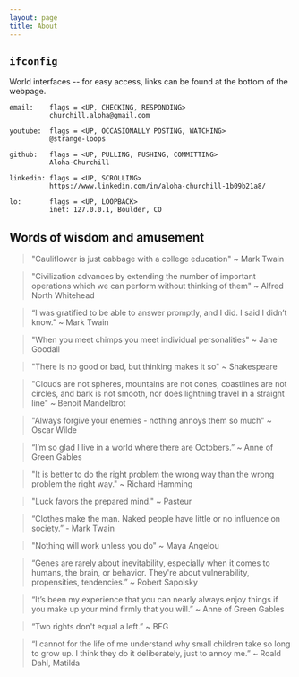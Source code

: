 ```yaml
---
layout: page
title: About
---
```


## `ifconfig`

World interfaces -- for easy access, links can be found at the bottom of the webpage.

```
email:    flags = <UP, CHECKING, RESPONDING>
          churchill.aloha@gmail.com

youtube:  flags = <UP, OCCASIONALLY POSTING, WATCHING>
          @strange-loops

github:   flags = <UP, PULLING, PUSHING, COMMITTING>
          Aloha-Churchill

linkedin: flags = <UP, SCROLLING>
          https://www.linkedin.com/in/aloha-churchill-1b09b21a8/

lo:       flags = <UP, LOOPBACK>
          inet: 127.0.0.1, Boulder, CO
```



## Words of wisdom and amusement
> "Cauliflower is just cabbage with a college education" ~ Mark Twain

> "Civilization advances by extending the number of important operations which we can perform without thinking of them" ~ Alfred North Whitehead

> “I was gratified to be able to answer promptly, and I did. I said I didn’t know.” ~ Mark Twain

> "When you meet chimps you meet individual personalities" ~ Jane Goodall

> "There is no good or bad, but thinking makes it so" ~ Shakespeare

> "Clouds are not spheres, mountains are not cones, coastlines are not circles, and bark is not smooth, nor does lightning travel in a straight line" ~ Benoit Mandelbrot

> "Always forgive your enemies - nothing annoys them so much" ~ Oscar Wilde

> “I’m so glad I live in a world where there are Octobers.” ~ Anne of Green Gables

> "It is better to do the right problem the wrong way than the wrong problem the right way." ~ Richard Hamming

> "Luck favors the prepared mind." ~ Pasteur

> “Clothes make the man. Naked people have little or no influence on society.” - Mark Twain

>  "Nothing will work unless you do" ~ Maya Angelou

> “Genes are rarely about inevitability, especially when it comes to humans, the brain, or behavior. They're about vulnerability, propensities, tendencies.” ~ Robert Sapolsky

> “It’s been my experience that you can nearly always enjoy things if you make up your mind firmly that you will.” ~ Anne of Green Gables

> “Two rights don't equal a left.” ~ BFG

> “I cannot for the life of me understand why small children take so long to grow up. I think they do it deliberately, just to annoy me.” ~ Roald Dahl, Matilda
